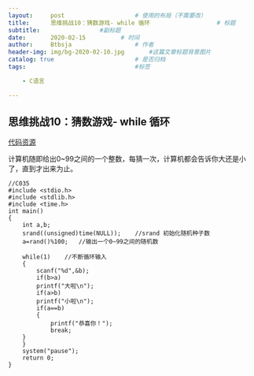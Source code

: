 ```yaml
---
layout:     post   				    # 使用的布局（不需要改）
title:      思维挑战10：猜数游戏- while 循环				    # 标题 
subtitle:                 #副标题
date:       2020-02-15			# 时间
author:     Btbsja					# 作者
header-img: img/bg-2020-02-10.jpg 	    #这篇文章标题背景图片
catalog: true 						# 是否归档
tags:								#标签

    - C语言

---
```

思维挑战10：猜数游戏- while 循环
-

[代码资源](https://download.csdn.net/download/Btbsja/12155121)

计算机随即给出0~99之间的一个整数，每猜一次，计算机都会告诉你大还是小了，直到才出来为止。

    //C035
    #include <stdio.h>
    #include <stdlib.h>
    #include <time.h>
    int main()
    {
        int a,b;
        srand((unsigned)time(NULL));    //srand 初始化随机种子数
        a=rand()%100;   //输出一个0~99之间的随机数
        
        while(1)    //不断循环输入
        {
            scanf("%d",&b);
            if(b>a)
            printf("大啦\n");
            if(a>b)
            printf("小啦\n");
            if(a==b)
            {
                printf("恭喜你！");
                break;
        }
        }
        system("pause");
        return 0;
    }